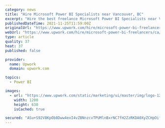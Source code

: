 ```yaml
---
category: news
title: "Hire Microsoft Power BI Specialists near Vancouver, BC"
excerpt: "Hire the best freelance Microsoft Power BI Specialists near Vancouver, BC on Upwork™, the world’s top freelancing website. It’s simple to post your job and we’ll quickly match you with the top Microsoft Power BI Specialists near Vancouver for your Microsoft Power BI project."
publishedDateTime: 2021-11-25T11:59:00Z
originalUrl: "https://www.upwork.com/hire/microsoft-power-bi-freelancers/ca/vancouver-bc/"
webUrl: "https://www.upwork.com/hire/microsoft-power-bi-freelancers/ca/vancouver-bc/"
type: article
quality: 37
heat: 37
published: false

provider:
  name: Upwork
  domain: upwork.com

topics:
  - Power BI

images:
  - url: "https://www.upwork.com/static/marketing/ui/master/img/logo-1200x630.png"
    width: 1200
    height: 630
    isCached: true

secured: "ASu+S92V8KpOb8Dww4exI4vZBNnzcvTPUMlnBxrNC7fH2ZzRKDA0XyZCHpOifNDGkCIxSnfTFrNr2Gwlen22hX7dXmtLrvuoh8hBXbZsKK7ybOkv2kicMpIdrkgLMBwMG5OM1FbbFNGZ7Dl3fAtINrJedKPlh41NaS9lCl+eU0LfIKRov4Y8+WTPea01JFWm3cJotP6Zini7k++8gRf9NDFOboSOJKHhTYWAuXcVBgqCdE7S8ju3W8RRSVJufDOf8ry+l3C/8tm7duiIWtnzg+5FNPoi9pCZsNF6UAUVP+QEWHB4xeuMEsHj+v2MqSBnNmkP79GI9/GcGr7913CbmHpsBOGkvbudfI1aOh+CeH8=;Aw9bXDYa9nLq/CadC5wfJg=="
---
```


